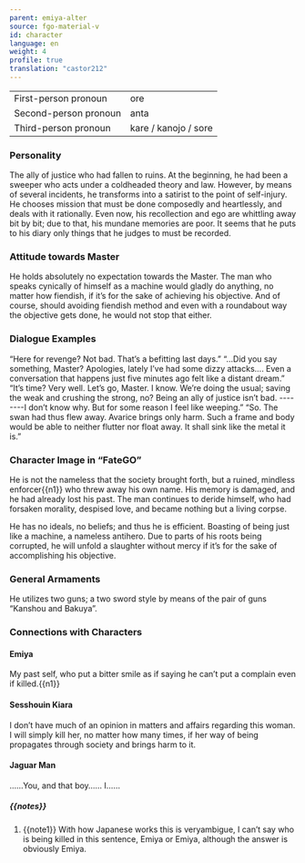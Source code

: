 ```yaml
---
parent: emiya-alter
source: fgo-material-v
id: character
language: en
weight: 4
profile: true
translation: "castor212"
---
```


<table>
  <tr><td>First-person pronoun</td><td>ore</td></tr>
  <tr><td>Second-person pronoun</td><td>anta</td></tr>
  <tr><td>Third-person pronoun</td><td>kare / kanojo / sore</td></tr>
</table>

### Personality

The ally of justice who had fallen to ruins.
At the beginning, he had been a sweeper who acts under a coldheaded theory and law. However, by means of several incidents, he transforms into a satirist to the point of self-injury.
He chooses mission that must be done composedly and heartlessly, and deals with it rationally.
Even now, his recollection and ego are whittling away bit by bit; due to that, his mundane memories are poor.
It seems that he puts to his diary only things that he judges to must be recorded.

### Attitude towards Master

He holds absolutely no expectation towards the Master.
The man who speaks cynically of himself as a machine would gladly do anything, no matter how fiendish, if it’s for the sake of achieving his objective.
And of course, should avoiding fiendish method and even with a roundabout way the objective gets done, he would not stop that either.

### Dialogue Examples

“Here for revenge? Not bad. That’s a befitting last days.”
“…Did you say something, Master?
Apologies, lately I’ve had some dizzy attacks…. Even a conversation that happens just five minutes ago felt like a distant dream.”
“It’s time? Very well. Let’s go, Master.
I know. We’re doing the usual; saving the weak and crushing the strong, no? Being an ally of justice isn’t bad.
--------I don’t know why. But for some reason I feel like weeping.”
“So. The swan had thus flew away.
Avarice brings only harm. Such a frame and body would be able to neither flutter nor float away. It shall sink like the metal it is.”

### Character Image in “FateGO”

He is not the nameless that the society brought forth, but a ruined, mindless enforcer{{n1}} who threw away his own name.
His memory is damaged, and he had already lost his past.
The man continues to deride himself, who had forsaken morality, despised love, and became nothing but a living corpse.

He has no ideals, no beliefs; and thus he is efficient.
Boasting of being just like a machine, a nameless antihero.
Due to parts of his roots being corrupted, he will unfold a slaughter without mercy if it’s for the sake of accomplishing his objective.

### General Armaments

He utilizes two guns; a two sword style by means of the pair of guns “Kanshou and Bakuya”.

### Connections with Characters

#### Emiya

My past self, who put a bitter smile as if saying he can’t put a complain even if killed.{{n1}}

#### Sesshouin Kiara

I don’t have much of an opinion in matters and affairs regarding this woman.
I will simply kill her, no matter how many times, if her way of being propagates through society and brings harm to it.

#### Jaguar Man

……You, and that boy…… I……

##### {{notes}}

1. {{note1}} With how Japanese works this is veryambigue, I can’t say who is being killed in this sentence, Emiya or Emiya, although the answer is obviously Emiya.

